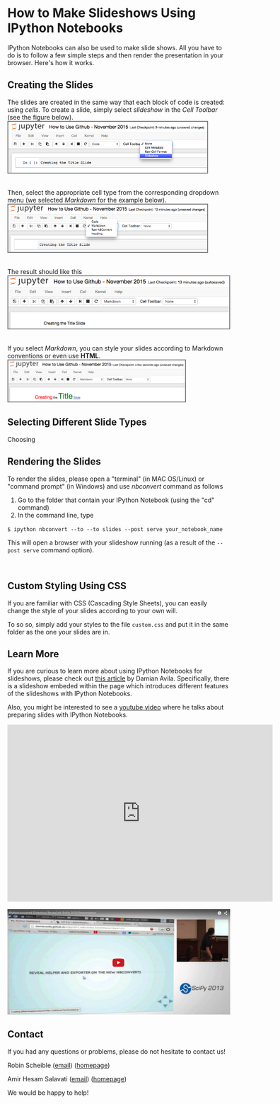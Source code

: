 How to Make Slideshows Using IPython Notebooks
===================

IPython Notebooks can also be used to make slide shows. All you have to do is to follow a few simple steps and then render the presentation in your browser. Here's how it works.


Creating the Slides
--------
The slides are created in the same way that each block of code is created: using *cells*. To create a slide, simply select *slideshow* in the *Cell Toolbar* (see the figure below).
<br>
<img src="https://raw.githubusercontent.com/saloot/IPythonClass/master/Presentation/Figures/IPythonSlides1.png" style="border:2px solid #7C8082;width:450px;">
<br>
<br>

Then, select the appropriate cell type from the corresponding dropdown menu (we selected *Markdown* for the example below).
<br>
<img src="https://raw.githubusercontent.com/saloot/IPythonClass/master/Presentation/Figures/IPythonSlides2.png" style="border:2px solid #7C8082;width:450px;">
<br>
<br>

The result should like this
<br>
<img src="https://raw.githubusercontent.com/saloot/IPythonClass/master/Presentation/Figures/IPythonSlides3.png" style="border:2px solid #7C8082;width:500px;">
<br>
<br>

If you select *Markdown*, you can style your slides according to Markdown conventions or even use **HTML**.
<br>
<img src="https://raw.githubusercontent.com/saloot/IPythonClass/master/Presentation/Figures/IPythonSlides4.png" style="border:2px solid #7C8082;width:400px;">


Selecting Different Slide Types
----
Choosing

Rendering the Slides
--------
To render the slides, please open a "terminal" (in MAC OS/Linux) or "command prompt" (in Windows) and use *nbconvert* command as follows

  1. Go to the folder that contain your IPython Notebook (using the "cd" command)
  2. In the command line, type

`$ ipython nbconvert --to --to slides --post serve your_notebook_name`

This will open a browser with your slideshow running (as a result of the `--post serve` command option).

<br>

Custom Styling Using CSS
--------
If you are familiar with CSS (Cascading Style Sheets), you can easily change the style of your slides according to your own will.

To so so, simply add your styles to the file `custom.css` and put it in the same folder as the one your slides are in.


Learn More
--------
If you are curious to learn more about using IPython Notebooks for slideshows, please check out [this article](http://www.damian.oquanta.info/posts/make-your-slides-with-ipython.html) by Damian Avila.
Specifically, there is a slideshow embeded within the page which introduces different features of the slideshows with IPython Notebooks.

Also, you might be interested to see a [youtube video](https://www.youtube.com/embed/rBS6hmiK-H8) where he talks about preparing slides with IPython Notebooks.
<div>
<iframe width="600" height="400" src="https://www.youtube.com/embed/rBS6hmiK-H8" frameborder="0" allowfullscreen></iframe>
</div>

[![ScreenShot](https://raw.githubusercontent.com/saloot/IPythonClass/master/Presentation/Figures/IPYSlideYoutube.png)](https://www.youtube.com/embed/rBS6hmiK-H8)

Contact
-------
If you had any questions or problems, please do not hesitate to contact us!

Robin Scheible
([email](mailto:robin.scheibler@epfl.ch))
([homepage](http://lcav.epfl.ch/Robin_Scheibler))


Amir Hesam Salavati
([email](mailto:saloot@gmail.com))
([homepage](http://rr.epfl.ch/author/AmirHesamSalavati))

We would be happy to help!

